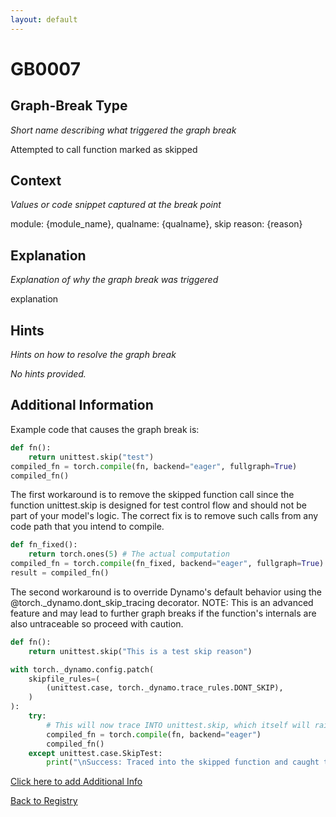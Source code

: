 ```yaml
---
layout: default
---
```

# GB0007

## Graph-Break Type
*Short name describing what triggered the graph break*

Attempted to call function marked as skipped

## Context
*Values or code snippet captured at the break point*

module: {module_name}, qualname: {qualname}, skip reason: {reason}

## Explanation
*Explanation of why the graph break was triggered*

explanation

## Hints
*Hints on how to resolve the graph break*

*No hints provided.*


## Additional Information

<!-- ADDITIONAL INFORMATION START - Add custom information below this line -->
Example code that causes the graph break is:
```python
def fn():
    return unittest.skip("test")
compiled_fn = torch.compile(fn, backend="eager", fullgraph=True)
compiled_fn()
```
The first workaround is to remove the skipped function call since the function unittest.skip is designed for test control flow and should not be part of your model's logic. The correct fix is to remove such calls from any code path that you intend to compile.
```python
def fn_fixed():
    return torch.ones(5) # The actual computation
compiled_fn = torch.compile(fn_fixed, backend="eager", fullgraph=True)
result = compiled_fn()
```

The second workaround is to override Dynamo's default behavior using the @torch._dynamo.dont_skip_tracing decorator. NOTE: This is an advanced feature and may lead to further graph breaks if the function's internals are also untraceable so proceed with caution.
```python
def fn():
    return unittest.skip("This is a test skip reason")

with torch._dynamo.config.patch(
    skipfile_rules=(
        (unittest.case, torch._dynamo.trace_rules.DONT_SKIP),
    )
):
    try:
        # This will now trace INTO unittest.skip, which itself will raise unittest.case.SkipTest. Dynamo will then graph break.
        compiled_fn = torch.compile(fn, backend="eager")
        compiled_fn()
    except unittest.case.SkipTest:
        print("\nSuccess: Traced into the skipped function and caught the expected SkipTest exception.")
```
<!-- ADDITIONAL INFORMATION END -->


[Click here to add Additional Info](https://github.com/meta-pytorch/compile-graph-break-site/edit/main/docs/gb/gb0007.md)

[Back to Registry](../index.html)
